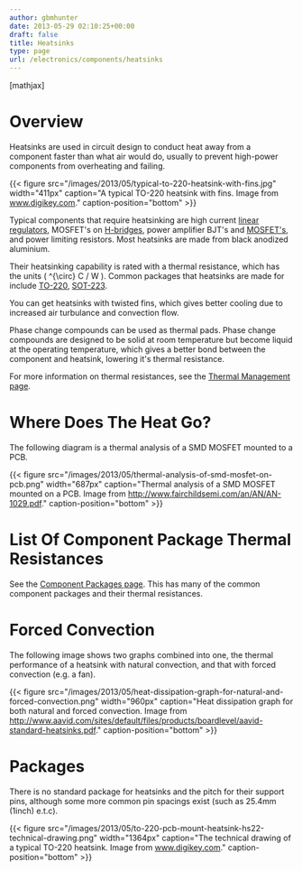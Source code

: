 ```yaml
---
author: gbmhunter
date: 2013-05-29 02:10:25+00:00
draft: false
title: Heatsinks
type: page
url: /electronics/components/heatsinks
---
```


[mathjax]

# Overview

Heatsinks are used in circuit design to conduct heat away from a component faster than what air would do, usually to prevent high-power components from overheating and failing.

{{< figure src="/images/2013/05/typical-to-220-heatsink-with-fins.jpg" width="411px" caption="A typical TO-220 heatsink with fins. Image from www.digikey.com." caption-position="bottom" >}}

Typical components that require heatsinking are high current [linear regulators](http://blog.mbedded.ninja/electronics/components/power-regulators), MOSFET's on [H-bridges](http://blog.mbedded.ninja/electronics/circuit-design/h-bridges), power amplifier BJT's and [MOSFET's](http://blog.mbedded.ninja/electronics/components/mosfets), and power limiting resistors. Most heatsinks are made from black anodized aluminium.

Their heatsinking capability is rated with a thermal resistance, which has the units \( ^{\circ} C / W \). Common packages that heatsinks are made for include [TO-220](http://blog.mbedded.ninja/electronics/circuit-design/component-packages#to-220ab), [SOT-223](http://blog.mbedded.ninja/electronics/circuit-design/component-packages#sot-23-x).

You can get heatsinks with twisted fins, which gives better cooling due to increased air turbulance and convection flow.

Phase change compounds can be used as thermal pads. Phase change compounds are designed to be solid at room temperature but become liquid at the operating temperature, which gives a better bond between the component and heatsink, lowering it's thermal resistance.

For more information on thermal resistances, see the [Thermal Management page](http://blog.mbedded.ninja/electronics/circuit-design/thermal-management).

# Where Does The Heat Go?

The following diagram is a thermal analysis of a SMD MOSFET mounted to a PCB.

{{< figure src="/images/2013/05/thermal-analysis-of-smd-mosfet-on-pcb.png" width="687px" caption="Thermal analysis of a SMD MOSFET mounted on a PCB. Image from http://www.fairchildsemi.com/an/AN/AN-1029.pdf." caption-position="bottom" >}}

# List Of Component Package Thermal Resistances

See the [Component Packages page](http://blog.mbedded.ninja/electronics/circuit-design/component-packages). This has many of the common component packages and their thermal resistances.

# Forced Convection

The following image shows two graphs combined into one, the thermal performance of a heatsink with natural convection, and that with forced convection (e.g. a fan).

{{< figure src="/images/2013/05/heat-dissipation-graph-for-natural-and-forced-convection.png" width="960px" caption="Heat dissipation graph for both natural and forced convection. Image from http://www.aavid.com/sites/default/files/products/boardlevel/aavid-standard-heatsinks.pdf." caption-position="bottom" >}}

# Packages

There is no standard package for heatsinks and the pitch for their support pins, although some more common pin spacings exist (such as 25.4mm (1inch) e.t.c).

{{< figure src="/images/2013/05/to-220-pcb-mount-heatsink-hs22-technical-drawing.png" width="1364px" caption="The technical drawing of a typical TO-220 heatsink. Image from www.digikey.com." caption-position="bottom" >}}
